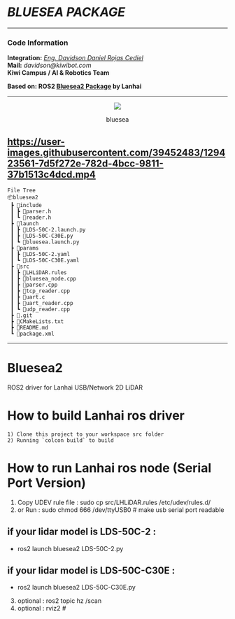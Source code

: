 # **_BLUESEA PACKAGE_**

---
### **Code Information**
**Integration:** _[Eng. Davidson Daniel Rojas Cediel](https://www.linkedin.com/in/dadaroce/)_ \
**Mail:** _davidson@kiwibot.com_ \
**Kiwi Campus / AI & Robotics Team**

**Based on: ROS2 [Bluesea2 Package](https://github.com/BlueSeaLidar/bluesea-ros2) by Lanhai** 

---

<p align="center">
    <img src="https://user-images.githubusercontent.com/39452483/108378469-04f2ef00-71d3-11eb-8a37-e848525e6f34.png">
</p>

<p align="center">
    bluesea
</p>

https://user-images.githubusercontent.com/39452483/129423561-7d5f272e-782d-4bcc-9811-37b1513c4dcd.mp4
---

```
File Tree
📦bluesea2
 ┣ 📂include
 ┃ ┣ 📜parser.h
 ┃ ┗ 📜reader.h
 ┣ 📂launch
 ┃ ┣ 📜LDS-50C-2.launch.py
 ┃ ┣ 📜LDS-50C-C30E.py
 ┃ ┗ 📜bluesea.launch.py
 ┣ 📂params
 ┃ ┣ 📜LDS-50C-2.yaml
 ┃ ┗ 📜LDS-50C-C30E.yaml
 ┣ 📂src
 ┃ ┣ 📜LHLiDAR.rules
 ┃ ┣ 📜bluesea_node.cpp
 ┃ ┣ 📜parser.cpp
 ┃ ┣ 📜tcp_reader.cpp
 ┃ ┣ 📜uart.c
 ┃ ┣ 📜uart_reader.cpp
 ┃ ┗ 📜udp_reader.cpp
 ┣ 📜.git
 ┣ 📜CMakeLists.txt
 ┣ 📜README.md
 ┗ 📜package.xml
```
---

# Bluesea2
ROS2 driver for Lanhai USB/Network 2D LiDAR 

How to build Lanhai ros driver
=====================================================================
    1) Clone this project to your workspace src folder
    2) Running `colcon build` to build 

How to run Lanhai ros node (Serial Port Version)
=====================================================================
1) Copy UDEV rule file : sudo cp src/LHLiDAR.rules /etc/udev/rules.d/
2) or Run : sudo chmod 666 /dev/ttyUSB0 # make usb serial port readable


## if your lidar model is LDS-50C-2 :
* ros2 launch bluesea2 LDS-50C-2.py 

## if your lidar model is LDS-50C-C30E :
* ros2 launch bluesea2 LDS-50C-C30E.py 
    

3) optional : ros2 topic hz /scan
4) optional : rviz2 # 




